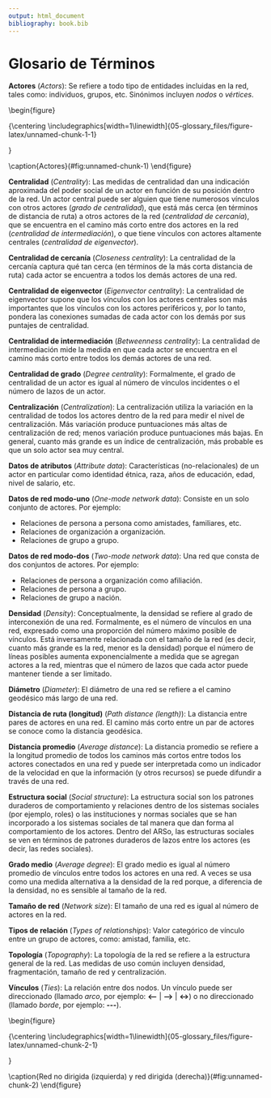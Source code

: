 ```yaml
---
output: html_document
bibliography: book.bib
---
```


# Glosario de Términos




**Actores** (*Actors*): Se refiere a todo tipo de entidades incluidas en la red, tales como: individuos, grupos, etc. Sinónimos incluyen *nodos* o *vértices*.

\begin{figure}

{\centering \includegraphics[width=1\linewidth]{05-glossary_files/figure-latex/unnamed-chunk-1-1} 

}

\caption{Actores}(\#fig:unnamed-chunk-1)
\end{figure}

**Centralidad** (*Centrality*): Las medidas de centralidad dan una indicación aproximada del poder social de un actor en función de su posición dentro de la red. Un actor central puede ser alguien que tiene numerosos vínculos con otros actores (*grado de centralidad*), que está más cerca (en términos de distancia de ruta) a otros actores de la red (*centralidad de cercanía*), que se encuentra en el camino más corto entre dos actores en la red (*centralidad de intermediación*), o que tiene vínculos con actores altamente centrales (*centralidad de eigenvector*).

**Centralidad de cercanía** (*Closeness centrality*): La centralidad de la cercanía captura qué tan cerca (en términos de la más corta distancia de ruta) cada actor se encuentra a todos los demás actores de una red. 

**Centralidad de eigenvector** (*Eigenvector centrality*): La centralidad de eigenvector supone que los vínculos con los actores centrales son más importantes que los vínculos con los actores periféricos y, por lo tanto, pondera las conexiones sumadas de cada actor con los demás por sus puntajes de centralidad. 

**Centralidad de intermediación** (*Betweenness centrality*): La centralidad de intermediación mide la medida en que cada actor se encuentra en el camino más corto entre todos los demás actores de una red. 

**Centralidad de grado** (*Degree centrality*): Formalmente, el grado de centralidad de un actor es igual al número de vínculos incidentes o el número de lazos de un actor.

**Centralización** (*Centralization*): La centralización utiliza la variación en la centralidad de todos los actores dentro de la red para medir el nivel de centralización. Más variación produce puntuaciones más altas de centralización de red; menos variación produce puntuaciones más bajas. En general, cuanto más grande es un índice de centralización, más probable es que un solo actor sea muy central.

**Datos de atributos** (*Attribute data*): Características (no-relacionales) de un actor en particular como identidad étnica, raza, años de educación, edad, nivel de salario, etc.

**Datos de red modo-uno** (*One-mode network data*): Consiste en un solo conjunto de actores. Por ejemplo:
  
  + Relaciones de persona a persona como amistades, familiares, etc.
  + Relaciones de organización a organización.
  + Relaciones de grupo a grupo.

**Datos de red modo-dos** (*Two-mode network data*): Una red que consta de dos conjuntos de actores. Por ejemplo:

  + Relaciones de persona a organización como afiliación.
  + Relaciones de persona a grupo.
  + Relaciones de grupo a nación.

**Densidad** (*Density*): Conceptualmente, la densidad se refiere al grado de interconexión de una red. Formalmente, es el número de vínculos en una red, expresado como una proporción del número máximo posible de vínculos. Está inversamente relacionada con el tamaño de la red (es decir, cuanto más grande es la red, menor es la densidad) porque el número de líneas posibles aumenta exponencialmente a medida que se agregan actores a la red, mientras que el número de lazos que cada actor puede mantener tiende a ser limitado. 

**Diámetro** (*Diameter*): El diámetro de una red se refiere a el camino geodésico más largo de una red.

**Distancia de ruta (longitud)** (*Path distance (length)*): La distancia entre pares de actores en una red. El camino más corto entre un par de actores se conoce como la distancia geodésica.

**Distancia promedio** (*Average distance*): La distancia promedio se refiere a la longitud promedio de todos los caminos más cortos entre todos los actores conectados en una red y puede ser interpretada como un indicador de la velocidad en que la información (y otros recursos) se puede difundir a través de una red.

**Estructura social** (*Social structure*): La estructura social son los patrones duraderos de comportamiento y relaciones dentro de los sistemas sociales (por ejemplo, roles) o las instituciones y normas sociales que se han incorporado a los sistemas sociales de tal manera que dan forma al comportamiento de los actores. Dentro del ARSo, las estructuras sociales se ven en términos de patrones duraderos de lazos entre los actores (es decir, las redes sociales).

**Grado medio** (*Average degree*): El grado medio es igual al número promedio de vínculos entre todos los actores en una red. A veces se usa como una medida alternativa a la densidad de la red porque, a diferencia de la densidad, no es sensible al tamaño de la red.

**Tamaño de red** (*Network size*): El tamaño de una red es igual al número de actores en la red.

**Tipos de relación** (*Types of relationships*): Valor categórico de vínculo entre un grupo de actores, como: amistad, familia, etc.

**Topología** (*Topography*): La topología de la red se refiere a la estructura general de la red. Las medidas de uso común incluyen densidad, fragmentación, tamaño de red y centralización.

**Vínculos** (*Ties*): La relación entre dos nodos. Un vínculo puede ser direccionado (llamado *arco*, por ejemplo: **<--** | **-->** | **<->**) o no direccionado (llamado *borde*, por ejemplo: **---**). 

\begin{figure}

{\centering \includegraphics[width=1\linewidth]{05-glossary_files/figure-latex/unnamed-chunk-2-1} 

}

\caption{Red no dirigida (izquierda) y red dirigida (derecha)}(\#fig:unnamed-chunk-2)
\end{figure}
